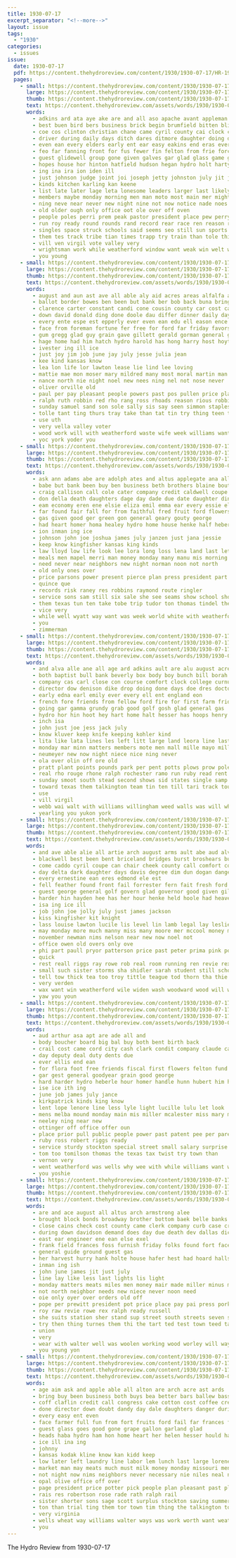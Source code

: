 ```yaml
---
title: 1930-07-17
excerpt_separator: "<!--more-->"
layout: issue
tags:
  - "1930"
categories:
  - issues
issue:
  date: 1930-07-17
  pdf: https://content.thehydroreview.com/content/1930/1930-07-17/HR-1930-07-17.pdf
  pages:
    - small: https://content.thehydroreview.com/content/1930/1930-07-17/small/HR-1930-07-17-01.jpg
      large: https://content.thehydroreview.com/content/1930/1930-07-17/large/HR-1930-07-17-01.jpg
      thumb: https://content.thehydroreview.com/content/1930/1930-07-17/thumbnails/HR-1930-07-17-01.jpg
      text: https://content.thehydroreview.com/assets/words/1930/1930-07-17/HR-1930-07-17-01.txt
      words:
        - adkins ard ata aye ake are and all aso apache avant appleman age alva ang ann ave aid
        - best buen bird bers business brick begin brumfield bitten blind bill buttram boys baily boe balance boucher back both bons buy been beg bou bixler body bible big bomar bank below but born baud bandy bay bradley bridgeport brother bein brings beaver bethany bushyhead bigger better
        - coe cos clinton christian chane came cyril county cai clock count cane capi cause church cove coupe cher cotton class churches city course can cash cast car con custer cee carl company caddo canyon cater cruce chris cares cecil come
        - driver during daily days ditch dares ditmore daughter doing day denny davis doubt der down differ dolf door dum dav demoe
        - even ean every elders early ent ear easy eakins end eras ever else ene ember ela
        - feo far fanning front for fus fewer fin felton from frie force frederick fair found fran field few fred feld ford finger fos fan free friday frank first
        - guest glidewell group gone given galves gar glad glass game gore good geary general governor golf
        - hopes house hor hinton hatfield hudson hegan hydro holt harty her hen had hill hot him half heres henry holes has horn heis harris home
        - ing ina ira ion iden ill
        - just johnson judge joint joi joseph jetty johnston july jit john
        - kinds kitchen karling kan keene
        - list late later lage leta lonesome leaders larger last likely long latham law les lock lowe lie lotto lay let lee letter light
        - members maybe monday morning men man moto most main mer might miller murray mia mora moree much may method made march moore mis many matter mote mut more miss
        - ning neve near never new night nine not now notice nade noes news neal
        - old older ough only office oot ole over off oven
        - people poles perri prem peak pastor president place pew perry par past pool pass pine pump pent paa park pace pic poe pai plate
        - run roy ready round rounds rand record rear race ren reason records ree row running ross reno rate
        - singles space struck schools said seems seo still sun sports shi states start severa scott standing schoo special see shawnee stand sein sanden summer sock six sister second say soon strong storm sam speech such school street sheen she side sider string score stewart sin sith saturday shaw state sunday
        - them tes track tribe tian times trapp try train than tole thi too then test taylor tan toward ton till thomas tum tone town tas tia teas toy tite trom ted title tor the thet tat ten tina
        - vill ven virgil vote valley very
        - wrightsman work while weatherford window want weak win welt working west withers went wish why wallace wines wyatt weather wil weeks way walton well walter with worst wee will waterman was week wiens
        - you young
    - small: https://content.thehydroreview.com/content/1930/1930-07-17/small/HR-1930-07-17-02.jpg
      large: https://content.thehydroreview.com/content/1930/1930-07-17/large/HR-1930-07-17-02.jpg
      thumb: https://content.thehydroreview.com/content/1930/1930-07-17/thumbnails/HR-1930-07-17-02.jpg
      text: https://content.thehydroreview.com/assets/words/1930/1930-07-17/HR-1930-07-17-02.txt
      words:
        - august and aun ast ave all able aly aid acres areas alfalfa aleck anna adley amos ann ale are
        - ballot border bowes ben been but bank ber bob back buna bring best business band blum bread bassler bell brought bile bill bal baby beulah
        - clarence carter constant candi cone cousin county car cost calvert company chance crane cal choice cook city cam can con clerk carl court cation cassil cope colony comanche canyon congress cream
        - down david donald ding done doole dau differ dinner daily day duni
        - every ente espe est epperly ever even ean edu ell eason ence epper early ely
        - face from foreman fortune fer free for ford far friday favors foote friend forde forget found frost fleeman forest frank fede friends fay
        - gum gregg glad guy grain gave gillett gerald gorman general green goes german gloyd
        - hage home had him hatch hydro harold has hong harry host hoyt harris her harley hot house hinton hands hum hafer har hag hope hughes hay helen hon hughe
        - ivester ing ill ice
        - just joy jim job june jay july jesse julia jean
        - kee kind kansas know
        - lea lon life lor lawton lease lie lind lee loving
        - mattie mae mon moser mary mildred many most moral martin man method mith made miss more mille mose money mis mulder mond may mar monday mont meals mckee marriage must
        - nance north nie night noel new nees ning nel not nose never
        - oliver orville old
        - paul per pay pleasant people powers past pos pullen price place present pitzer pauline par power phoenix pies pool policy parent paper
        - ralph ruth robbin red rho rang ross rhoads reason rious robbins reasons ready roy reno ruby
        - sunday samuel sand son sole sally sis say seen simmon staples south snyder sister secret shelby sine saturday stock set sheriff sper sunda shee sylvester simpson state smith subject service sharp start she susie sun supply special saw supper
        - tolle tant ting thurs tray take than tat tin try thing teen trust ton tim the tex
        - use uth
        - very vella valley voter
        - wood work will with weatherford waste wife week williams want willis washington was wish while wil why wake willeford went weather watson
        - yoc york yoder you
    - small: https://content.thehydroreview.com/content/1930/1930-07-17/small/HR-1930-07-17-03.jpg
      large: https://content.thehydroreview.com/content/1930/1930-07-17/large/HR-1930-07-17-03.jpg
      thumb: https://content.thehydroreview.com/content/1930/1930-07-17/thumbnails/HR-1930-07-17-03.jpg
      text: https://content.thehydroreview.com/assets/words/1930/1930-07-17/HR-1930-07-17-03.txt
      words:
        - ask ann adams abe are adolph ates and altus applegate ana all apache august
        - babe but bank been buy ben business beth brothers blaine bout bell bradley bumpers bring barre back bors bristow born brother brown bobby
        - craig callison call cole cater company credit caldwell coupe care comes copes constant cost col car clinton card church can cry city caddo clayton cald come charles cone crawford
        - don della death daughters dage day dade due date daughter dine dungan donald days dinner dakota diner
        - eam economy eren ene elsie eliza emil emma ear every essie ellis ery edd elmer end
        - far found fair fall for from faithful fred fruit ford flowers falls friends frank farm frieda
        - gas given good ger green gon general geary gouty george
        - had heart homer homa healey hydro home house henke half heberle havel hinton her how husband has habit howe
        - ion inman ing ice
        - johnson john joe joshua james july janzen just jana jessie
        - keep know kingfisher kansas king kinds
        - law lloyd low life look lee lora long loss lena land last let love large little
        - meals men mapel merri man money monday many manu mis morning marcrum most merrifield mon miss miller miles mccully martha more moses meg made mae march million
        - need never near neighbors new night norman noon not north
        - old only ones over
        - price parsons power present pierce plan press president part per police place
        - quince que
        - records risk raney res robbins raymond route ringler
        - service sons sam still six sale she see seams show school shown sister september sense star saturday scott sunday sells stand sae sedan save son stephenson spare speed sales
        - them texas tun ten take tobe trip tudor ton thomas tindel the tank
        - vice very
        - while well wyatt way want was week world white with weatherford work will wells warren went wife why
        - you
        - zimmerman
    - small: https://content.thehydroreview.com/content/1930/1930-07-17/small/HR-1930-07-17-04.jpg
      large: https://content.thehydroreview.com/content/1930/1930-07-17/large/HR-1930-07-17-04.jpg
      thumb: https://content.thehydroreview.com/content/1930/1930-07-17/thumbnails/HR-1930-07-17-04.jpg
      text: https://content.thehydroreview.com/assets/words/1930/1930-07-17/HR-1930-07-17-04.txt
      words:
        - and alva alle ane all age ard adkins ault are alu august acre austin aus agro
        - both baptist bull bank beverly box body boy bunch bill borah but bel bath bottom been barn blue brug boys best back
        - company cas carl close con course comfort clock college curnutt care call county callon count conaty can city cage comi cool cold coolidge come cope colorado
        - director dow denison dike drop doing done days doe dres doctor duke ded dos divine day detore does
        - early edna earl emily ever every ell ent england eon
        - french fore friends from fellow ford fire for first farm friday foe full felt felton fust fun floyd fellows favor few finder fon fort fine faith folks frank
        - going gar gamma grundy grab good golf gosh glad general gas
        - hydro hor hin hoot hey hart home halt hesser has hoops henry hinton homa how hardware hie hot hume held house hiram hills had her hou him hoover hay
        - inch isa
        - john just joe jess jack july
        - know kluver keep knife keeping kohler kind
        - lita like lata lines les left litt large land leora line last light let
        - monday mar minn matters members mote men mall mille mayo miller man miles much mur more miss
        - neumeyer new now night niece nice ning never
        - ola over olin off ore old
        - pratt plant points pounds park per pent potts plows prow pole place pion plumber payne price pair perry pai pin picking paul pie parsons pleasant plan pier part pay
        - real rho rouge rhone ralph rochester ramo run ruby read rent rew record room rat rogers rad roan reno rolling rie roy
        - sunday smoot south stead second shows sid states single samp saturday simmons stewart small short standard state store sister seo sell sau said shall send see som sami sund swartzendruber school sale summer supper
        - toward texas them talkington team tin ten till tari track tour take test tate thomas thing tenn thom tee the than trom ting thon
        - use
        - vill virgil
        - webb wai walt with williams willingham weed walls was will white ware week wear waterman work walker winter wen write west well went watch while why
        - yearling you yukon york
    - small: https://content.thehydroreview.com/content/1930/1930-07-17/small/HR-1930-07-17-05.jpg
      large: https://content.thehydroreview.com/content/1930/1930-07-17/large/HR-1930-07-17-05.jpg
      thumb: https://content.thehydroreview.com/content/1930/1930-07-17/thumbnails/HR-1930-07-17-05.jpg
      text: https://content.thehydroreview.com/assets/words/1930/1930-07-17/HR-1930-07-17-05.txt
      words:
        - and ave able alie all artie arch august arms ault abe aud alva alvin aid arthur are amos
        - blackwell best been bent briceland bridges burst broshears butterfield bart breeze bridgeport ballot burns began both beech beecher bar bring back brand beams baby barr body berry bony but blaine big ben borrow
        - come caddo cyril coupe can chair cheek county call comfort count cowden cordell cap cattle coach car city chance cheyenne con center coffin condi came
        - day delta dark daughter days davis degree dim dun dogan danger due dodge
        - every ernestine ean eres edmond ele est
        - fell feather found front fail forrester fern fait fresh ford foot folks frank frost full for flower friday felt faster floor fletcher first favor fig from farm fried fields frie face few fear
        - guest george general golf govern glad governor good given gilliam geary grove
        - harder hin hayden hee has her hour henke held hoole had heaven hell herndon hie hydro home hinton hough hands hol hai heart hatfield hudson him husband house how howard
        - isa ing ice ill
        - job john joe jolly july just james jackson
        - kiss kingfisher kit knight
        - lass louise lawton lucile lis level lin lamb legal lay leslie little lett lent lind long lights lall lonergan lee lard law loring look las lea life ley lier
        - may monday more much manny miss many moore mer mccool money mules model mauk meats marriage maud mingle maxwell man marry mins meade moment mature muni mcalester manning miller
        - november newman nims nelson near new now noel not
        - office owen old overs only ove
        - phi part paull pryor patterson price past peter prima pink poppy plants pitzer pee
        - quick
        - rest reall riggs ray rowe rob real room running ren revie rexroat
        - small such sister storms sha shidler sarah student still school spalding south slow stovall sunday sue stewart sunda store square show sie saturday string salmon supper state sayre stand seem stilwell stunz sum she sit six shore soon shell strong summer stine springs street
        - tell tow thick tea too troy tittle teague tod thorn tha thie take ture tine them the tate tie toi ton tears tian tom tek tain than
        - very verden
        - wax want win weatherford wile widen wash woodward wood will week was woods word went wear working williams west wil wee with wickman wilson willie work
        - yaw you youn
    - small: https://content.thehydroreview.com/content/1930/1930-07-17/small/HR-1930-07-17-06.jpg
      large: https://content.thehydroreview.com/content/1930/1930-07-17/large/HR-1930-07-17-06.jpg
      thumb: https://content.thehydroreview.com/content/1930/1930-07-17/thumbnails/HR-1930-07-17-06.jpg
      text: https://content.thehydroreview.com/assets/words/1930/1930-07-17/HR-1930-07-17-06.txt
      words:
        - aud arthur asa apt are ade all and
        - body boucher board big bal buy both bent birth back
        - crail cost came cord city cash clark condit company claude caddo can clerk car county cas current
        - day deputy deal duty dents due
        - ever ellis end ean
        - for flora foot free friends fiscal first flowers felton fund frank frances from finger fender
        - gar gest general goodyear grain good george
        - hard harder hydro heberle hour homer handle hunn hubert him hand hafer hadden husband home heidebrecht hamilton health had harris hinton her hon hom holter
        - ise ice ith ing
        - june job james july jance
        - kirkpatrick kinds king know
        - lent lope lenore line less lyle light lucille lulu let look
        - mens melba mound monday main mis miller mcalester miss mary man
        - neeley ning near new
        - ottinger off office offer oun
        - place prior pull public people power past patent pee per parent
        - ruby ross robert riggs ready
        - service sturdy stockton special street small salary surprise scott sell super soon shamrock see sales sunday state sala sen she sale spies sons shape save surplus
        - tom too tomilson thomas the texas tax twist try town than
        - vernon very
        - went weatherford was wells why wee with while williams want will wear working wykert works
        - you yoshie
    - small: https://content.thehydroreview.com/content/1930/1930-07-17/small/HR-1930-07-17-07.jpg
      large: https://content.thehydroreview.com/content/1930/1930-07-17/large/HR-1930-07-17-07.jpg
      thumb: https://content.thehydroreview.com/content/1930/1930-07-17/thumbnails/HR-1930-07-17-07.jpg
      text: https://content.thehydroreview.com/assets/words/1930/1930-07-17/HR-1930-07-17-07.txt
      words:
        - are and ace august all altus arch armstrong alee
        - brought block bonds broadway brother bottom baek belle banks been butler best browne bank boys budge bus business board bhatt beans but back bal brewer
        - close cains check cost county came clerk company curb case cree canyon camping carl class cone chuck coats coffee caddo can champlin cash crank center car city clinton come
        - during down davidson demand does day due death dev dallas dick dallis daughters dye
        - east ear engineer ene ean else exel
        - frank field frances foss furnish friday folks found fort face fund for from
        - general guide ground guest gas
        - her harvest hurry hank holte house hafer hest had hoard halls howe holter hamburger has home hatfield him hydro hom
        - inman ing ish
        - john june james jit just july
        - line lay like less last lights lis light
        - monday matters meats miles men money mair made miller minus mains main market more meal
        - not north neighbor needs new niece never noon need
        - oie only oyer over orders old off
        - pope per prewitt president pot price place pay pai press pork
        - roy raw revie rowe rex ralph ready russell
        - she suits station sher stand sup street south streets seven sell stocks side said samules service supply subject surplus sunda soap son sever six suit sand sister save stock sweet speck
        - try then thing turnes them thi the tart ted test town teed tay texas trip
        - union
        - very
        - wear with walter well was woolen working wood worley will wayne went worth west wilhelm
        - you young yon
    - small: https://content.thehydroreview.com/content/1930/1930-07-17/small/HR-1930-07-17-08.jpg
      large: https://content.thehydroreview.com/content/1930/1930-07-17/large/HR-1930-07-17-08.jpg
      thumb: https://content.thehydroreview.com/content/1930/1930-07-17/thumbnails/HR-1930-07-17-08.jpg
      text: https://content.thehydroreview.com/assets/words/1930/1930-07-17/HR-1930-07-17-08.txt
      words:
        - age aim ask and apple able all alton are arch acre ast ards
        - bring buy been business both buys bea better bars ballew bassler best bologna board bradley butter bulk blanchard but
        - coff claflin credit call congress cake cotton cost coffee crea cheese cream chittenden choice
        - done director down doubt dandy day dale daughters danger during does dollar
        - every easy ent even
        - face farmer full fun from fort fruits ford fail far frances faith for farm friday fresh first felton
        - guest glass goes good gone grape gallon garland glad
        - heads haba hydro ham hon home heart her helen hesser hould hatfield had harder has hammer hoover him helm
        - ice ill ina ing
        - johnny
        - kansas kodak kline know kan kidd keep
        - low later left laundry line labor lem lunch last large lorene liegl lower law lis lian little lemon lot let
        - market man may meats much must milk money monday missouri men many mote more martha most
        - not night now nims neighbors never necessary nie niles neal new
        - opal olive office off over
        - page president price potter pick people plan pleasant past plant pink present peach pork
        - rais res robertson rose rade rath ralph rail
        - sister shorter sons sage scott surplus stockton saving summer state see shape smith servi stone salm stange sunday soon store slight stock sense service sas save
        - ton than trial ting them tor town tim thing the talkington too thurs tren texas take try then times tea
        - very virginia
        - wells wheat way williams walter ways was work worth want weather week will with wate wilhelm weatherford
        - you
---
```


The Hydro Review from 1930-07-17

<!--more-->

